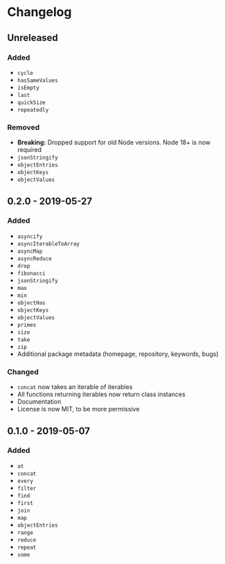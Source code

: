 # Changelog

## Unreleased

### Added

- `cycle`
- `hasSameValues`
- `isEmpty`
- `last`
- `quickSize`
- `repeatedly`

### Removed

- **Breaking:** Dropped support for old Node versions. Node 18+ is now required
- `jsonStringify`
- `objectEntries`
- `objectKeys`
- `objectValues`

## 0.2.0 - 2019-05-27

### Added

- `asyncify`
- `asyncIterableToArray`
- `asyncMap`
- `asyncReduce`
- `drop`
- `fibonacci`
- `jsonStringify`
- `max`
- `min`
- `objectHas`
- `objectKeys`
- `objectValues`
- `primes`
- `size`
- `take`
- `zip`
- Additional package metadata (homepage, repository, keywords, bugs)

### Changed

- `concat` now takes an iterable of iterables
- All functions returning iterables now return class instances
- Documentation
- License is now MIT, to be more permissive

## 0.1.0 - 2019-05-07

### Added

- `at`
- `concat`
- `every`
- `filter`
- `find`
- `first`
- `join`
- `map`
- `objectEntries`
- `range`
- `reduce`
- `repeat`
- `some`
